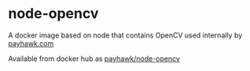 # node-opencv

A docker image based on node that contains OpenCV used internally by [payhawk.com](https//payhawk.com)

Available from docker hub as [payhawk/node-opencv](https://hub.docker.com/repository/docker/payhawk/node-opencv)
